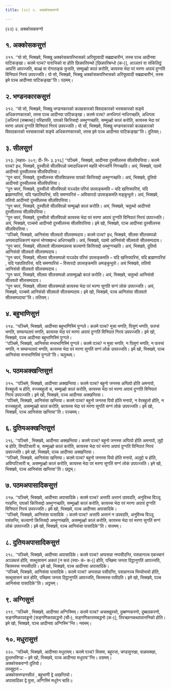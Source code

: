 ```yaml
---
title: (२२) २. अक्कोसकवग्गो

---
```

(२२) २. अक्कोसकवग्गो  


## १. अक्कोसकसुत्तं

२११. ‘‘यो सो, भिक्खवे, भिक्खु अक्कोसकपरिभासको अरियूपवादी सब्रह्मचारीनं, तस्स पञ्च आदीनवा पाटिकङ्खा। कतमे पञ्च? पाराजिको वा होति छिन्नपरिपन्थो [छिन्नपरिबन्धो (क॰)], अञ्ञतरं वा संकिलिट्ठं आपत्तिं आपज्जति, बाळ्हं वा रोगातङ्कं फुसति, सम्मूळ्हो कालं करोति, कायस्स भेदा परं मरणा अपायं दुग्गतिं विनिपातं निरयं उपपज्जति। यो सो, भिक्खवे, भिक्खु अक्कोसकपरिभासको अरियूपवादी सब्रह्मचारीनं, तस्स इमे पञ्च आदीनवा पाटिकङ्खा’’ति। पठमम्।  


## २. भण्डनकारकसुत्तं

२१२. ‘‘यो सो, भिक्खवे, भिक्खु भण्डनकारको कलहकारको विवादकारको भस्सकारको सङ्घे अधिकरणकारको, तस्स पञ्च आदीनवा पाटिकङ्खा। कतमे पञ्च? अनधिगतं नाधिगच्छति, अधिगता [अधिगतं (सब्बत्थ)] परिहायति, पापको कित्तिसद्दो अब्भुग्गच्छति, सम्मूळ्हो कालं करोति, कायस्स भेदा परं मरणा अपायं दुग्गतिं विनिपातं निरयं उपपज्जति। यो सो, भिक्खवे, भिक्खु भण्डनकारको कलहकारको विवादकारको भस्सकारको सङ्घे अधिकरणकारको, तस्स इमे पञ्च आदीनवा पाटिकङ्खा’’ति। दुतियम्।  


## ३. सीलसुत्तं

२१३. [महाव॰ २०९; दी॰ नि॰ ३.३१६] ‘‘पञ्चिमे , भिक्खवे, आदीनवा दुस्सीलस्स सीलविपत्तिया। कतमे पञ्च? इध, भिक्खवे, दुस्सीलो सीलविपन्नो पमादाधिकरणं महतिं भोगजानिं निगच्छति। अयं, भिक्खवे, पठमो आदीनवो दुस्सीलस्स सीलविपत्तिया।  
‘‘पुन चपरं, भिक्खवे, दुस्सीलस्स सीलविपन्नस्स पापको कित्तिसद्दो अब्भुग्गच्छति। अयं, भिक्खवे, दुतियो आदीनवो दुस्सीलस्स सीलविपत्तिया।  
‘‘पुन चपरं, भिक्खवे, दुस्सीलो सीलविपन्नो यञ्ञदेव परिसं उपसङ्कमति – यदि खत्तियपरिसं, यदि ब्राह्मणपरिसं, यदि गहपतिपरिसं, यदि समणपरिसं – अविसारदो उपसङ्कमति मङ्कुभूतो। अयं, भिक्खवे, ततियो आदीनवो दुस्सीलस्स सीलविपत्तिया।  
‘‘पुन चपरं, भिक्खवे, दुस्सीलो सीलविपन्नो सम्मूळ्हो कालं करोति। अयं, भिक्खवे, चतुत्थो आदीनवो दुस्सीलस्स सीलविपत्तिया।  
‘‘पुन चपरं, भिक्खवे, दुस्सीलो सीलविपन्नो कायस्स भेदा परं मरणा अपायं दुग्गतिं विनिपातं निरयं उपपज्जति। अयं, भिक्खवे, पञ्चमो आदीनवो दुस्सीलस्स सीलविपत्तिया। इमे खो, भिक्खवे, पञ्च आदीनवा दुस्सीलस्स सीलविपत्तिया।  
‘‘पञ्चिमे, भिक्खवे, आनिसंसा सीलवतो सीलसम्पदाय। कतमे पञ्च? इध, भिक्खवे, सीलवा सीलसम्पन्नो अप्पमादाधिकरणं महन्तं भोगक्खन्धं अधिगच्छति। अयं, भिक्खवे, पठमो आनिसंसो सीलवतो सीलसम्पदाय।  
‘‘पुन चपरं, भिक्खवे, सीलवतो सीलसम्पन्नस्स कल्याणो कित्तिसद्दो अब्भुग्गच्छति। अयं, भिक्खवे, दुतियो आनिसंसो सीलवतो सीलसम्पदाय।  
‘‘पुन चपरं, भिक्खवे, सीलवा सीलसम्पन्नो यञ्ञदेव परिसं उपसङ्कमति – यदि खत्तियपरिसं, यदि ब्राह्मणपरिसं , यदि गहपतिपरिसं, यदि समणपरिसं – विसारदो उपसङ्कमति अमङ्कुभूतो। अयं भिक्खवे, ततियो आनिसंसो सीलवतो सीलसम्पदाय।  
‘‘पुन चपरं, भिक्खवे, सीलवा सीलसम्पन्नो असम्मूळ्हो कालं करोति। अयं, भिक्खवे, चतुत्थो आनिसंसो सीलवतो सीलसम्पदाय।  
‘‘पुन चपरं, भिक्खवे, सीलवा सीलसम्पन्नो कायस्स भेदा परं मरणा सुगतिं सग्गं लोकं उपपज्जति। अयं, भिक्खवे, पञ्चमो आनिसंसो सीलवतो सीलसम्पदाय। इमे खो, भिक्खवे, पञ्च आनिसंसा सीलवतो सीलसम्पदाया’’ति। ततियम्।  


## ४. बहुभाणिसुत्तं

२१४. ‘‘पञ्चिमे, भिक्खवे, आदीनवा बहुभाणिस्मिं पुग्गले। कतमे पञ्च? मुसा भणति, पिसुणं भणति, फरुसं भणति, सम्फप्पलापं भणति, कायस्स भेदा परं मरणा अपायं दुग्गतिं विनिपातं निरयं उपपज्जति। इमे खो, भिक्खवे, पञ्च आदीनवा बहुभाणिस्मिं पुग्गले।  
‘‘पञ्चिमे, भिक्खवे, आनिसंसा मन्तभाणिस्मिं पुग्गले। कतमे पञ्च? न मुसा भणति, न पिसुणं भणति, न फरुसं भणति, न सम्फप्पलापं भणति, कायस्स भेदा परं मरणा सुगतिं सग्गं लोकं उपपज्जति। इमे खो, भिक्खवे, पञ्च आनिसंसा मन्तभाणिस्मिं पुग्गले’’ति। चतुत्थम्।  


## ५. पठमअक्खन्तिसुत्तं

२१५. ‘‘पञ्चिमे, भिक्खवे, आदीनवा अक्खन्तिया। कतमे पञ्च? बहुनो जनस्स अप्पियो होति अमनापो, वेरबहुलो च होति, वज्जबहुलो च, सम्मूळ्हो कालं करोति, कायस्स भेदा परं मरणा अपायं दुग्गतिं विनिपातं निरयं उपपज्जति। इमे खो, भिक्खवे, पञ्च आदीनवा अक्खन्तिया।  
‘‘पञ्चिमे, भिक्खवे, आनिसंसा खन्तिया। कतमे पञ्च? बहुनो जनस्स पियो होति मनापो, न वेरबहुलो होति, न वज्जबहुलो, असम्मूळ्हो कालं करोति, कायस्स भेदा परं मरणा सुगतिं सग्गं लोकं उपपज्जति। इमे खो, भिक्खवे, पञ्च आनिसंसा खन्तिया’’ति। पञ्चमम्।  


## ६. दुतियअक्खन्तिसुत्तं

२१६. ‘‘पञ्चिमे , भिक्खवे, आदीनवा अक्खन्तिया। कतमे पञ्च? बहुनो जनस्स अप्पियो होति अमनापो, लुद्दो च होति, विप्पटिसारी च, सम्मूळ्हो कालं करोति, कायस्स भेदा परं मरणा अपायं दुग्गतिं विनिपातं निरयं उपपज्जति। इमे खो, भिक्खवे, पञ्च आदीनवा अक्खन्तिया।  
‘‘पञ्चिमे, भिक्खवे, आनिसंसा खन्तिया। कतमे पञ्च? बहुनो जनस्स पियो होति मनापो, अलुद्दो च होति, अविप्पटिसारी च, असम्मूळ्हो कालं करोति, कायस्स भेदा परं मरणा सुगतिं सग्गं लोकं उपपज्जति। इमे खो, भिक्खवे, पञ्च आनिसंसा खन्तिया’’ति। छट्ठम्।  


## ७. पठमअपासादिकसुत्तं

२१७. ‘‘पञ्चिमे, भिक्खवे, आदीनवा अपासादिके। कतमे पञ्च? अत्तापि अत्तानं उपवदति, अनुविच्च विञ्ञू गरहन्ति, पापको कित्तिसद्दो अब्भुग्गच्छति, सम्मूळ्हो कालं करोति, कायस्स भेदा परं मरणा अपायं दुग्गतिं विनिपातं निरयं उपपज्जति। इमे खो, भिक्खवे, पञ्च आदीनवा अपासादिके।  
‘‘पञ्चिमे, भिक्खवे, आनिसंसा पासादिके । कतमे पञ्च? अत्तापि अत्तानं न उपवदति, अनुविच्च विञ्ञू पसंसन्ति, कल्याणो कित्तिसद्दो अब्भुग्गच्छति, असम्मूळ्हो कालं करोति, कायस्स भेदा परं मरणा सुगतिं सग्गं लोकं उपपज्जति। इमे खो, भिक्खवे, पञ्च आनिसंसा पासादिके’’ति। सत्तमम्।  


## ८. दुतियअपासादिकसुत्तं

२१८. ‘‘पञ्चिमे, भिक्खवे, आदीनवा अपासादिके। कतमे पञ्च? अप्पसन्ना नप्पसीदन्ति, पसन्नानञ्च एकच्चानं अञ्ञथत्तं होति, सत्थुसासनं अकतं [न कतं (स्या॰ कं॰ क॰)] होति, पच्छिमा जनता दिट्ठानुगतिं आपज्जति, चित्तमस्स नप्पसीदति। इमे खो, भिक्खवे, पञ्च आदीनवा अपासादिके।  
‘‘पञ्चिमे, भिक्खवे, आनिसंसा पासादिके। कतमे पञ्च? अप्पसन्ना पसीदन्ति, पसन्नानञ्च भिय्योभावो होति, सत्थुसासनं कतं होति, पच्छिमा जनता दिट्ठानुगतिं आपज्जति, चित्तमस्स पसीदति। इमे खो, भिक्खवे, पञ्च आनिसंसा पासादिके’’ति। अट्ठमम्।  


## ९. अग्गिसुत्तं

२१९. ‘‘पञ्चिमे , भिक्खवे, आदीनवा अग्गिस्मिम्। कतमे पञ्च? अचक्खुस्सो, दुब्बण्णकरणो, दुब्बलकरणो, सङ्गणिकापवड्ढनो [सङ्गणिकापवद्धनो (सी॰), सङ्गणिकारामबद्धनो (क॰)], तिरच्छानकथापवत्तनिको होति। इमे खो, भिक्खवे, पञ्च आदीनवा अग्गिस्मि’’न्ति। नवमम्।  


## १०. मधुरासुत्तं

२२०. ‘‘पञ्चिमे, भिक्खवे, आदीनवा मधुरायम्। कतमे पञ्च? विसमा, बहुरजा, चण्डसुनखा, वाळयक्खा, दुल्लभपिण्डा – इमे खो, भिक्खवे, पञ्च आदीनवा मधुराय’’न्ति। दसमम्।  
अक्कोसकवग्गो दुतियो।  
तस्सुद्दानं –  
अक्कोसभण्डनसीलं , बहुभाणी द्वे अखन्तियो।  
अपासादिका द्वे वुत्ता, अग्गिस्मिं मधुरेन चाति॥  